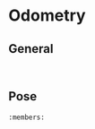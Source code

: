 # Odometry

## General

```{doxygenfunction} lemlib::update
```

```{doxygenfunction} lemlib::init
```


## Pose

```{doxygenclass} lemlib::Pose
:members:
```

```{doxygenfunction} lemlib::format_as
```
